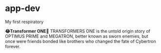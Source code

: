 # app-dev
My first respiratory

**:joy:Transformer ONE:anger:**
TRANSFORMERS ONE is the untold origin story of OPTIMUS PRIME and MEGATRON, better known as sworn enemies, but once were friends bonded like brothers who changed the fate of Cybertron forever.
